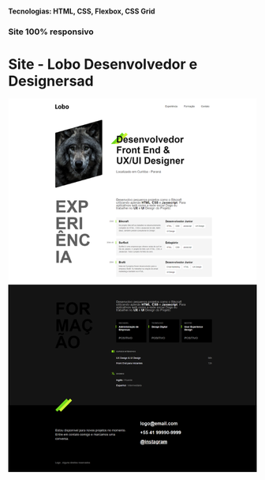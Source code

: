 <h4>Tecnologias: HTML, CSS, Flexbox, CSS Grid</h4>
<h3>Site 100% responsivo</h3>

# Site - Lobo Desenvolvedor e Designersad
<img src="https://github.com/dieegobs/Lobo---Desenvolvedor-e-Designer/blob/main/img/lobo.png?raw=true"/>
